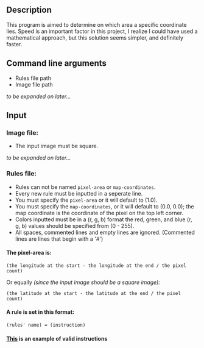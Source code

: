 ## Description

This program is aimed to determine on which area a specific coordinate lies. Speed is an important factor in this project, I realize I could have used a mathematical approach, but this solution seems simpler, and definitely faster.

## Command line arguments

- Rules file path
- Image file path

_to be expanded on later..._

## Input

### Image file:

- The input image must be square.

_to be expanded on later..._

### Rules file:

- Rules can not be named `pixel-area` or `map-coordinates`.
- Every new rule must be inputted in a seperate line.
- You must specify the `pixel-area` or it will default to (1.0).
- You must specify the `map-coordinates`, or it will default to (0.0, 0.0); the map coordinate is the coordinate of the pixel on the top left corner.
- Colors inputted must be in a (r, g, b) format the red, green, and blue (r, g, b) values should be specified from (0 - 255).
- All spaces, commented lines and empty lines are ignored. (Commented lines are lines that begin with a '#')

#### The pixel-area is:

```
(the longitude at the start - the longitude at the end / the pixel count)
```
Or equally _(since the input image should be a square image):_
```
(the latitude at the start - the latitude at the end / the pixel count)
```

#### A rule is set in this format:

```
(rules' name) = (instruction)
```

#### [This](https://github.com/AlOwain/bmpll/blob/master/input/example.rules) is an example of valid instructions